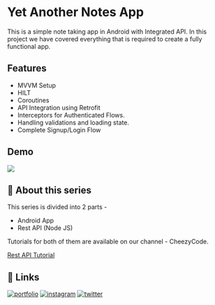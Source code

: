 
# Yet Another Notes App

This is a simple note taking app in Android with Integrated API. In this project we have covered everything that is required to create a fully functional app.



## Features

- MVVM Setup
- HILT
- Coroutines
- API Integration using Retrofit
- Interceptors for Authenticated Flows.
- Handling validations and loading state.
- Complete Signup/Login Flow 


## Demo

![](https://yt3.ggpht.com/SGWJWplTHs6omu72a_scFQDndpAfgwdj4Pct6Fs8BGO7gU9yyTMV2H4H0epk7OgnTxwFmsIFEP9D3Q=s640-c-fcrop64=1,00000000ffffffff-nd-v1-rwae.gif)


## 🚀 About this series
This series is divided into 2 parts - 

  - Android App
  - Rest API (Node JS)

Tutorials for both of them are available on our channel - CheezyCode.

<a href="https://www.youtube.com/watch?v=XB247JIDmUI&list=PLRKyZvuMYSIMjYhIwc6vP2eVb9JI6Phsv" target="blank">Rest API Tutorial</a>



## 🔗 Links
[![portfolio](https://img.shields.io/badge/youtube-ff0000?style=for-the-badge&logo=youtube&logoColor=white)](https://www.youtube.com/c/CheezyCode/)
[![instagram](https://img.shields.io/badge/instagram-0A66C2?style=for-the-badge&logo=instagram&logoColor=white)](https://www.instagram.com/cheezycode)
[![twitter](https://img.shields.io/badge/twitter-1DA1F2?style=for-the-badge&logo=twitter&logoColor=white)](https://twitter.com/cheezycode)

